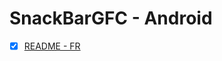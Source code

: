 # SnackBarGFC - Android
- [x] [README - FR](https://github.com/SASGeniusFlashConception/capacitor-snackbar-gfc/blob/master/doc/README-FR.md)
